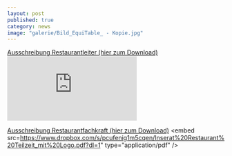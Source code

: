 ```yaml
---
layout: post
published: true
category: news
image: "galerie/Bild_EquiTable_ - Kopie.jpg"
---
```


<a href="https://www.dropbox.com/s/o7fyofe3mclfoss/Inserat%20Restaurantleiter_mit%20Logo.pdf?dl=1">Ausschreibung Restaurantleiter (hier zum Download)</a>
<object data="https://www.dropbox.com/s/o7fyofe3mclfoss/Inserat%20Restaurantleiter_mit%20Logo.pdf?dl=1" type="application/pdf" class="col-md-11">
<embed src="https://www.dropbox.com/s/o7fyofe3mclfoss/Inserat%20Restaurantleiter_mit%20Logo.pdf?dl=1"  type="application/pdf" />
</object>


<a href="https://www.dropbox.com/s/pcufenig1m5cqen/Inserat%20Restaurant%20Teilzeit_mit%20Logo.pdf?dl=1">Ausschreibung Restaurantfachkraft (hier zum Download)</a>
<object data="https://www.dropbox.com/s/pcufenig1m5cqen/Inserat%20Restaurant%20Teilzeit_mit%20Logo.pdf?dl=1" type="application/pdf" class="col-md-11">
<embed src=https://www.dropbox.com/s/pcufenig1m5cqen/Inserat%20Restaurant%20Teilzeit_mit%20Logo.pdf?dl=1"  type="application/pdf" />
</object>